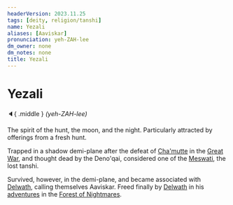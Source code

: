 ```yaml
---
headerVersion: 2023.11.25
tags: [deity, religion/tanshi]
name: Yezali
aliases: [Aaviskar]
pronunciation: yeh-ZAH-lee
dm_owner: none
dm_notes: none
title: Yezali
---
```

# Yezali
:speaker:{ .middle } *(yeh-ZAH-lee)*  

The spirit of the hunt, the moon, and the night. Particularly attracted by offerings from a fresh hunt. 

Trapped in a shadow demi-plane after the defeat of [Cha'mutte](<../../../../people/extraplanar-powers/cha-mutte.md>) in the [Great War](<../../../../events/1500s/great-war.md>), and thought dead by the Deno'qai, considered one of the [Meswati](<./meswati.md>), the lost tanshi. 


Survived, however, in the demi-plane, and became associated with [Delwath](<../../../../people/pcs/dunmar-fellowship/delwath.md>), calling themselves Aaviskar. Freed finally by [Delwath](<../../../../people/pcs/dunmar-fellowship/delwath.md>) in his [adventures](<../../../../campaigns/dunmari-frontier-campaign/session-notes/session-53-dufr.md>) in the [Forest of Nightmares](<../../../../gazetteer/northern-sentinels/forest-of-nightmares.md>).  


